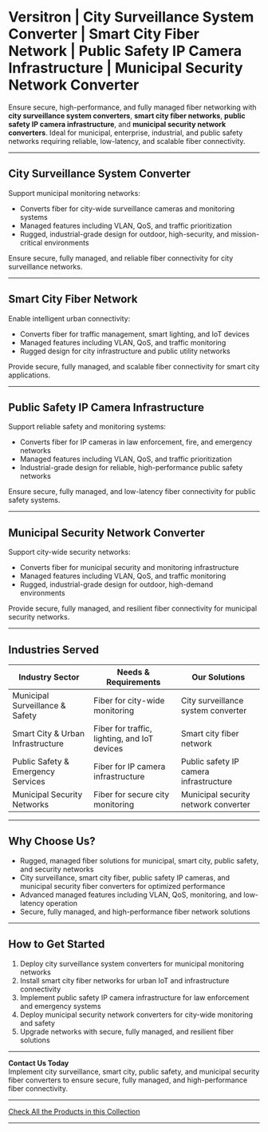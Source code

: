# Versitron | City Surveillance System Converter | Smart City Fiber Network | Public Safety IP Camera Infrastructure | Municipal Security Network Converter

Ensure secure, high-performance, and fully managed fiber networking with **city surveillance system converters**, **smart city fiber networks**, **public safety IP camera infrastructure**, and **municipal security network converters**. Ideal for municipal, enterprise, industrial, and public safety networks requiring reliable, low-latency, and scalable fiber connectivity.

---

## City Surveillance System Converter

Support municipal monitoring networks:

- Converts fiber for city-wide surveillance cameras and monitoring systems  
- Managed features including VLAN, QoS, and traffic prioritization  
- Rugged, industrial-grade design for outdoor, high-security, and mission-critical environments  

Ensure secure, fully managed, and reliable fiber connectivity for city surveillance networks.

---

## Smart City Fiber Network

Enable intelligent urban connectivity:

- Converts fiber for traffic management, smart lighting, and IoT devices  
- Managed features including VLAN, QoS, and traffic monitoring  
- Rugged design for city infrastructure and public utility networks  

Provide secure, fully managed, and scalable fiber connectivity for smart city applications.

---

## Public Safety IP Camera Infrastructure

Support reliable safety and monitoring systems:

- Converts fiber for IP cameras in law enforcement, fire, and emergency networks  
- Managed features including VLAN, QoS, and traffic prioritization  
- Industrial-grade design for reliable, high-performance public safety networks  

Ensure secure, fully managed, and low-latency fiber connectivity for public safety systems.

---

## Municipal Security Network Converter

Support city-wide security networks:

- Converts fiber for municipal security and monitoring infrastructure  
- Managed features including VLAN, QoS, and traffic monitoring  
- Rugged, industrial-grade design for outdoor, high-demand environments  

Provide secure, fully managed, and resilient fiber connectivity for municipal security networks.

---

## Industries Served

| Industry Sector                  | Needs & Requirements                             | Our Solutions                                        |
|----------------------------------|-------------------------------------------------|-----------------------------------------------------|
| Municipal Surveillance & Safety  | Fiber for city-wide monitoring                   | City surveillance system converter                   |
| Smart City & Urban Infrastructure | Fiber for traffic, lighting, and IoT devices    | Smart city fiber network                               |
| Public Safety & Emergency Services | Fiber for IP camera infrastructure             | Public safety IP camera infrastructure               |
| Municipal Security Networks      | Fiber for secure city monitoring                | Municipal security network converter                 |

---

## Why Choose Us?

- Rugged, managed fiber solutions for municipal, smart city, public safety, and security networks  
- City surveillance, smart city fiber, public safety IP cameras, and municipal security fiber converters for optimized performance  
- Advanced managed features including VLAN, QoS, monitoring, and low-latency operation  
- Secure, fully managed, and high-performance fiber network solutions  

---

## How to Get Started

1. Deploy city surveillance system converters for municipal monitoring networks  
2. Install smart city fiber networks for urban IoT and infrastructure connectivity  
3. Implement public safety IP camera infrastructure for law enforcement and emergency systems  
4. Deploy municipal security network converters for city-wide monitoring and safety  
5. Upgrade networks with secure, fully managed, and resilient fiber solutions  

---

**Contact Us Today**  
Implement city surveillance, smart city, public safety, and municipal security fiber converters to ensure secure, fully managed, and high-performance fiber connectivity.

---

[Check All the Products in this Collection](https://www.versitron.com/collections/fiber-optic-media-converters)

---
